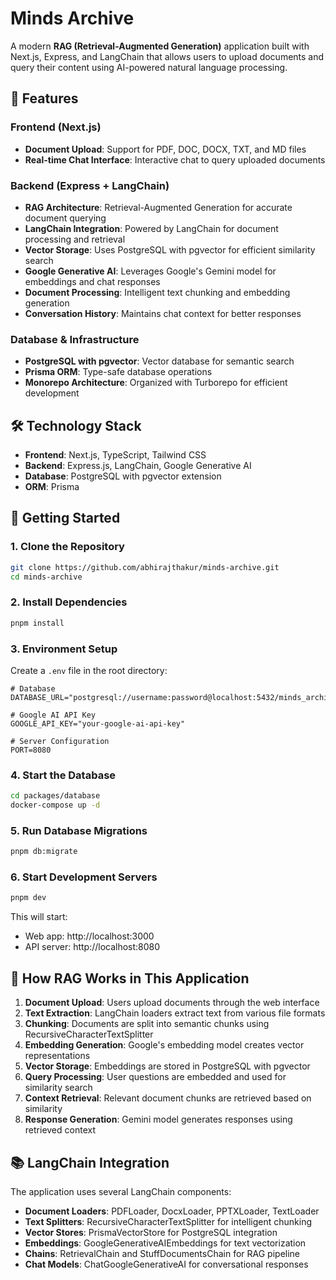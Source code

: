 # Minds Archive

A modern **RAG (Retrieval-Augmented Generation)** application built with Next.js, Express, and LangChain that allows users to upload documents and query their content using AI-powered natural language processing.

## 🚀 Features

### Frontend (Next.js)

- **Document Upload**: Support for PDF, DOC, DOCX, TXT, and MD files
- **Real-time Chat Interface**: Interactive chat to query uploaded documents

### Backend (Express + LangChain)

- **RAG Architecture**: Retrieval-Augmented Generation for accurate document querying
- **LangChain Integration**: Powered by LangChain for document processing and retrieval
- **Vector Storage**: Uses PostgreSQL with pgvector for efficient similarity search
- **Google Generative AI**: Leverages Google's Gemini model for embeddings and chat responses
- **Document Processing**: Intelligent text chunking and embedding generation
- **Conversation History**: Maintains chat context for better responses

### Database & Infrastructure

- **PostgreSQL with pgvector**: Vector database for semantic search
- **Prisma ORM**: Type-safe database operations
- **Monorepo Architecture**: Organized with Turborepo for efficient development

## 🛠 Technology Stack

- **Frontend**: Next.js, TypeScript, Tailwind CSS
- **Backend**: Express.js, LangChain, Google Generative AI
- **Database**: PostgreSQL with pgvector extension
- **ORM**: Prisma

## 🚀 Getting Started

### 1. Clone the Repository

```bash
git clone https://github.com/abhirajthakur/minds-archive.git
cd minds-archive
```

### 2. Install Dependencies

```bash
pnpm install
```

### 3. Environment Setup

Create a `.env` file in the root directory:

```env
# Database
DATABASE_URL="postgresql://username:password@localhost:5432/minds_archive"

# Google AI API Key
GOOGLE_API_KEY="your-google-ai-api-key"

# Server Configuration
PORT=8080
```

### 4. Start the Database

```bash
cd packages/database
docker-compose up -d
```

### 5. Run Database Migrations

```bash
pnpm db:migrate
```

### 6. Start Development Servers

```bash
pnpm dev
```

This will start:

- Web app: http://localhost:3000
- API server: http://localhost:8080

## 🤖 How RAG Works in This Application

1. **Document Upload**: Users upload documents through the web interface
2. **Text Extraction**: LangChain loaders extract text from various file formats
3. **Chunking**: Documents are split into semantic chunks using RecursiveCharacterTextSplitter
4. **Embedding Generation**: Google's embedding model creates vector representations
5. **Vector Storage**: Embeddings are stored in PostgreSQL with pgvector
6. **Query Processing**: User questions are embedded and used for similarity search
7. **Context Retrieval**: Relevant document chunks are retrieved based on similarity
8. **Response Generation**: Gemini model generates responses using retrieved context

## 📚 LangChain Integration

The application uses several LangChain components:

- **Document Loaders**: PDFLoader, DocxLoader, PPTXLoader, TextLoader
- **Text Splitters**: RecursiveCharacterTextSplitter for intelligent chunking
- **Vector Stores**: PrismaVectorStore for PostgreSQL integration
- **Embeddings**: GoogleGenerativeAIEmbeddings for text vectorization
- **Chains**: RetrievalChain and StuffDocumentsChain for RAG pipeline
- **Chat Models**: ChatGoogleGenerativeAI for conversational responses
